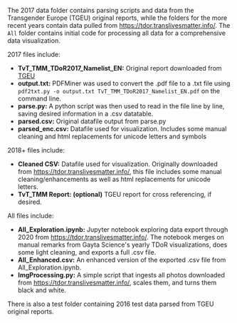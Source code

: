 The 2017 data folder contains parsing scripts and data from the Transgender Europe (TGEU) original reports, while the folders for the more recent years contain data pulled from https://tdor.translivesmatter.info/. The `All` folder contains initial code for processing all data for a comprehensive data visualization.

2017 files include:
* **TvT_TMM_TDoR2017_Namelist_EN:** Original report downloaded from [TGEU](http://transrespect.org/en/trans-murder-monitoring/tmm-resources/)
* **output.txt:** PDFMiner was used to convert the .pdf file to a .txt file using ```pdf2txt.py -o output.txt TvT_TMM_TDoR2017_Namelist_EN.pdf``` on the command line.
* **parse.py:** A python script was then used to read in the file line by line, saving desired information in a .csv datatable. 
* **parsed.csv:** Original datafile output from parse.py
* **parsed_enc.csv:** Datafile used for visualization. Includes some manual cleaning and html replacements for unicode letters and symbols

2018+ files include:
* **Cleaned CSV:** Datafile used for visualization. Originally downloaded from https://tdor.translivesmatter.info/, this file includes some manual cleaning/enhancements as well as html replacements for unicode letters.
* **TvT_TMM Report: (optional)** TGEU report for cross referencing, if desired.

All files include:
* **All_Exploration.ipynb:** Jupyter notebook exploring data export through 2020 from https://tdor.translivesmatter.info/. The notebook merges on manual remarks from Gayta Science's yearly TDoR visualizations, does some light cleaning, and exports a full .csv file.
* **All_Enhanced.csv:** An enhanced version of the exported .csv file from All_Exploration.ipynb.
* **ImgProcessing.py:** A simple script that ingests all photos downloaded from https://tdor.translivesmatter.info/, scales them, and turns them black and white. 

There is also a test folder containing 2016 test data parsed from TGEU original reports. 
